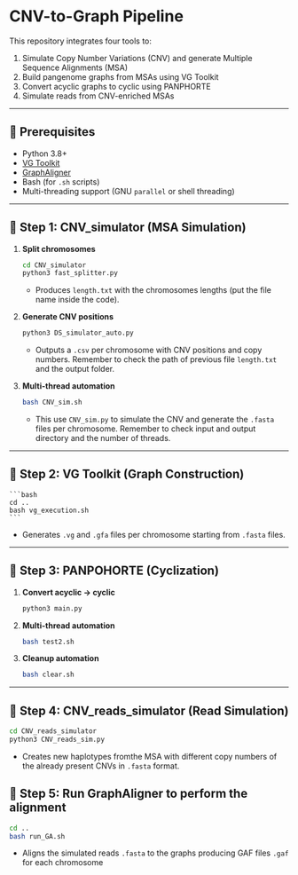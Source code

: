# CNV-to-Graph Pipeline

This repository integrates four tools to:
1. Simulate Copy Number Variations (CNV) and generate Multiple Sequence Alignments (MSA)
2. Build pangenome graphs from MSAs using VG Toolkit
3. Convert acyclic graphs to cyclic using PANPHORTE
4. Simulate reads from CNV-enriched MSAs

---

## 🔧 Prerequisites

- Python 3.8+
- [VG Toolkit](https://github.com/vgteam/vg)
- [GraphAligner](https://github.com/maickrau/GraphAligner)
- Bash (for `.sh` scripts)
- Multi-threading support (GNU `parallel` or shell threading)

---

## 🚀 Step 1: CNV_simulator (MSA Simulation)

1. **Split chromosomes**  
   ```bash
   cd CNV_simulator
   python3 fast_splitter.py
   ```  

   - Produces `length.txt` with the chromosomes lengths (put the file name inside the code).

2. **Generate CNV positions**  
   ```bash
   python3 DS_simulator_auto.py 
   ```  

   - Outputs a `.csv` per chromosome with CNV positions and copy numbers. Remember to check the path of previous file `length.txt` and the output folder.

3. **Multi-thread automation**  
   ```bash
   bash CNV_sim.sh
   ```

   - This use `CNV_sim.py` to simulate the CNV and generate the `.fasta` files per chromosome. Remember to check input and output directory and the number of threads.

---

## 🚀 Step 2: VG Toolkit (Graph Construction)

    ```bash
    cd ..
    bash vg_execution.sh
    ```

- Generates `.vg` and `.gfa` files per chromosome starting from `.fasta` files.

---

## 🚀 Step 3: PANPOHORTE (Cyclization)

1. **Convert acyclic → cyclic**  
   ```bash
   python3 main.py
   ```

2. **Multi-thread automation**  
   ```bash
   bash test2.sh
   ```

3. **Cleanup automation**  
   ```bash
   bash clear.sh
   ```

---

## 🚀 Step 4: CNV_reads_simulator (Read Simulation)

```bash
cd CNV_reads_simulator
python3 CNV_reads_sim.py
```
- Creates new haplotypes fromthe MSA with different copy numbers of the already present CNVs in `.fasta` format.

## 🚀 Step 5: Run GraphAligner to perform the alignment

```bash
cd ..
bash run_GA.sh
```
- Aligns the simulated reads `.fasta` to the graphs producing GAF files `.gaf` for each chromosome